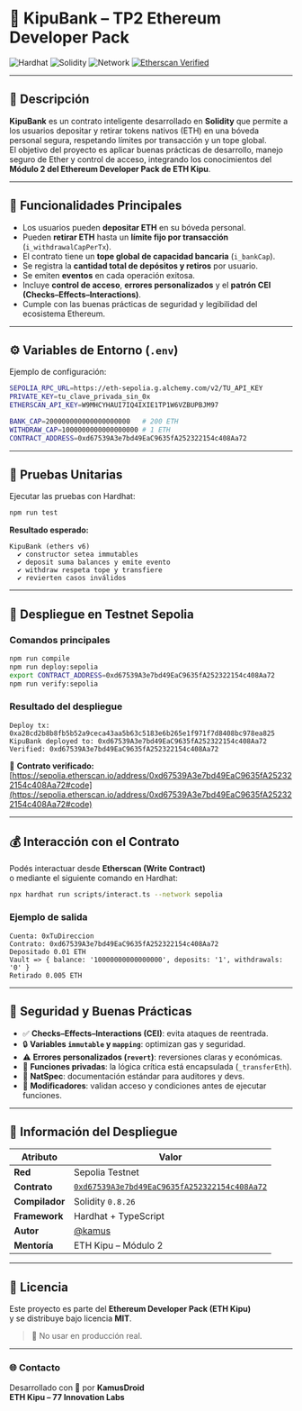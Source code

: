 # 🏦 KipuBank – TP2 Ethereum Developer Pack

![Hardhat](https://img.shields.io/badge/Built%20with-Hardhat-f7c600?logo=ethereum)
![Solidity](https://img.shields.io/badge/Solidity-0.8.26-blue?logo=solidity)
![Network](https://img.shields.io/badge/Network-Sepolia-orange)
[![Etherscan Verified](https://img.shields.io/badge/Verified-Etherscan-success?logo=ethereum)](https://sepolia.etherscan.io/address/0xd67539A3e7bd49EaC9635fA252322154c408Aa72#code)

---

## 📘 Descripción

**KipuBank** es un contrato inteligente desarrollado en **Solidity** que permite a los usuarios depositar y retirar tokens nativos (ETH) en una bóveda personal segura, respetando límites por transacción y un tope global.  
El objetivo del proyecto es aplicar buenas prácticas de desarrollo, manejo seguro de Ether y control de acceso, integrando los conocimientos del **Módulo 2 del Ethereum Developer Pack de ETH Kipu**.

---

## 🧱 Funcionalidades Principales

- Los usuarios pueden **depositar ETH** en su bóveda personal.  
- Pueden **retirar ETH** hasta un **límite fijo por transacción** (`i_withdrawalCapPerTx`).  
- El contrato tiene un **tope global de capacidad bancaria** (`i_bankCap`).  
- Se registra la **cantidad total de depósitos y retiros** por usuario.  
- Se emiten **eventos** en cada operación exitosa.  
- Incluye **control de acceso**, **errores personalizados** y el **patrón CEI (Checks–Effects–Interactions)**.  
- Cumple con las buenas prácticas de seguridad y legibilidad del ecosistema Ethereum.  

---

## ⚙️ Variables de Entorno (`.env`)

Ejemplo de configuración:

```bash
SEPOLIA_RPC_URL=https://eth-sepolia.g.alchemy.com/v2/TU_API_KEY
PRIVATE_KEY=tu_clave_privada_sin_0x
ETHERSCAN_API_KEY=W9MHCYHAUI7IQ4IXIE1TP1W6VZBUPBJM97

BANK_CAP=200000000000000000000   # 200 ETH
WITHDRAW_CAP=1000000000000000000 # 1 ETH
CONTRACT_ADDRESS=0xd67539A3e7bd49EaC9635fA252322154c408Aa72
```

---

## 🧪 Pruebas Unitarias

Ejecutar las pruebas con Hardhat:

```bash
npm run test
```

**Resultado esperado:**

```
KipuBank (ethers v6)
  ✔ constructor setea immutables
  ✔ deposit suma balances y emite evento
  ✔ withdraw respeta tope y transfiere
  ✔ revierten casos inválidos
```

---

## 🚀 Despliegue en Testnet Sepolia

### Comandos principales

```bash
npm run compile
npm run deploy:sepolia
export CONTRACT_ADDRESS=0xd67539A3e7bd49EaC9635fA252322154c408Aa72
npm run verify:sepolia
```

### Resultado del despliegue

```
Deploy tx: 0xa28cd2b8b8fb5b52a9ceca43aa5b63c5183e6b265e1f971f7d8408bc978ea825
KipuBank deployed to: 0xd67539A3e7bd49EaC9635fA252322154c408Aa72
Verified: 0xd67539A3e7bd49EaC9635fA252322154c408Aa72
```

🔗 **Contrato verificado:**  
[https://sepolia.etherscan.io/address/0xd67539A3e7bd49EaC9635fA252322154c408Aa72#code](https://sepolia.etherscan.io/address/0xd67539A3e7bd49EaC9635fA252322154c408Aa72#code)

---

## 💰 Interacción con el Contrato

Podés interactuar desde **Etherscan (Write Contract)**  
o mediante el siguiente comando en Hardhat:

```bash
npx hardhat run scripts/interact.ts --network sepolia
```

### Ejemplo de salida

```
Cuenta: 0xTuDireccion
Contrato: 0xd67539A3e7bd49EaC9635fA252322154c408Aa72
Depositado 0.01 ETH
Vault => { balance: '10000000000000000', deposits: '1', withdrawals: '0' }
Retirado 0.005 ETH
```

---

## 🧠 Seguridad y Buenas Prácticas

- ✅ **Checks–Effects–Interactions (CEI)**: evita ataques de reentrada.  
- 🔒 **Variables `immutable` y `mapping`**: optimizan gas y seguridad.  
- ⚠️ **Errores personalizados (`revert`)**: reversiones claras y económicas.  
- 🔐 **Funciones privadas**: la lógica crítica está encapsulada (`_transferEth`).  
- 📜 **NatSpec**: documentación estándar para auditores y devs.  
- 🧩 **Modificadores**: validan acceso y condiciones antes de ejecutar funciones.

---

## 📜 Información del Despliegue

| Atributo | Valor |
|-----------|-------|
| **Red** | Sepolia Testnet |
| **Contrato** | [`0xd67539A3e7bd49EaC9635fA252322154c408Aa72`](https://sepolia.etherscan.io/address/0xd67539A3e7bd49EaC9635fA252322154c408Aa72#code) |
| **Compilador** | Solidity `0.8.26` |
| **Framework** | Hardhat + TypeScript |
| **Autor** | [@kamus](https://github.com/kamus) |
| **Mentoría** | ETH Kipu – Módulo 2 |

---

## 🧾 Licencia

Este proyecto es parte del **Ethereum Developer Pack (ETH Kipu)**  
y se distribuye bajo licencia **MIT**.  
> 🚫 No usar en producción real.

---

### 🌐 Contacto

Desarrollado con 💜 por **KamusDroid**  
**ETH Kipu – 77 Innovation Labs**
